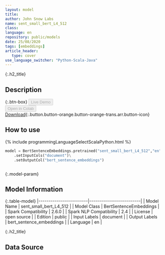 ```yaml
---
layout: model
title: 
author: John Snow Labs
name: sent_small_bert_L4_512
class: 
language: en
repository: public/models
date: 25/08/2020
tags: [embeddings]
article_header:
   type: cover
use_language_switcher: "Python-Scala-Java"
---
```


{:.h2_title}
## Description 




{:.btn-box}
<button class="button button-orange" disabled>Live Demo</button><br/><button class="button button-orange" disabled>Open in Colab</button><br/>[Download](https://s3.amazonaws.com/auxdata.johnsnowlabs.com/public/models/sent_small_bert_L4_512_en_2.6.0_2.4_1598350568942.zip){:.button.button-orange.button-orange-trans.arr.button-icon}<br/>

## How to use 
<div class="tabs-box" markdown="1">

{% include programmingLanguageSelectScalaPython.html %}

```python
model = BertSentenceEmbeddings.pretrained("sent_small_bert_L4_512","en","public/models")\
	.setInputCols("document")\
	.setOutputCol("bert_sentence_embeddings")
```

```scala

```
</div>



{:.model-param}
## Model Information

{:.table-model}
|-------------------------|--------------------------|
| Model Name              | sent_small_bert_L4_512   |
| Model Class             | BertSentenceEmbeddings   |
| Spark Compatibility     | 2.6.0                    |
| Spark NLP Compatibility | 2.4                      |
| License                 | open source              |
| Edition                 | public                   |
| Input Labels            | document                 |
| Output Labels           | bert_sentence_embeddings |
| Language                | en                       |




{:.h2_title}
## Data Source



